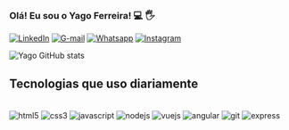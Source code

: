 ### Olá! Eu sou o Yago Ferreira! 💻 🖐️

[![LinkedIn](https://img.shields.io/badge/LinkedIn-0077B5?style=for-the-badge&logo=linkedin&logoColor=white)](https://www.linkedin.com/in/yago-ferreira-530a46237)
[![G-mail](https://img.shields.io/badge/Gmail-D14836?style=for-the-badge&logo=gmail&logoColor=white)](yagofer12@gmail.com)
[![Whatsapp](https://img.shields.io/badge/WhatsApp-25D366?style=for-the-badge&logo=whatsapp&logoColor=white)](+5561985643645)
[![Instagram](https://img.shields.io/badge/Instagram-E4405F?style=for-the-badge&logo=instagram&logoColor=white)](https://www.instagram.com/yago_ferreira/)

![Yago GitHub stats](https://github-readme-stats.vercel.app/api?username=YagoFerre&show_icons=true&theme=radical)

## Tecnologias que uso diariamente

<div style="display: inline_block"><br/>
    <img align="center" alt="html5" src="https://img.shields.io/badge/HTML5-E34F26?style=for-the-badge&logo=html5&logoColor=white" />
    <img align="center" alt="css3" src="https://img.shields.io/badge/CSS3-1572B6?style=for-the-badge&logo=css3&logoColor=white" />
    <img align="center" alt="javascript" src="https://img.shields.io/badge/JavaScript-F7DF1E?style=for-the-badge&logo=javascript&logoColor=black" />
    <img align="center" alt="nodejs" src="https://img.shields.io/badge/Node.js-43853D?style=for-the-badge&logo=node.js&logoColor=white" />
    <img align="center" alt="vuejs" src="https://img.shields.io/badge/Vue.js-35495E?style=for-the-badge&logo=vue.js&logoColor=4FC08D" />
    <img align="center" alt="angular" src="https://img.shields.io/badge/Angular-DD0031?style=for-the-badge&logo=angular&logoColor=white" />
    <img align="center" alt="git" src="https://img.shields.io/badge/GIT-E44C30?style=for-the-badge&logo=git&logoColor=white" />
    <img align="center" alt="express" src="https://img.shields.io/badge/Express.js-404D59?style=for-the-badge" />
</div>
